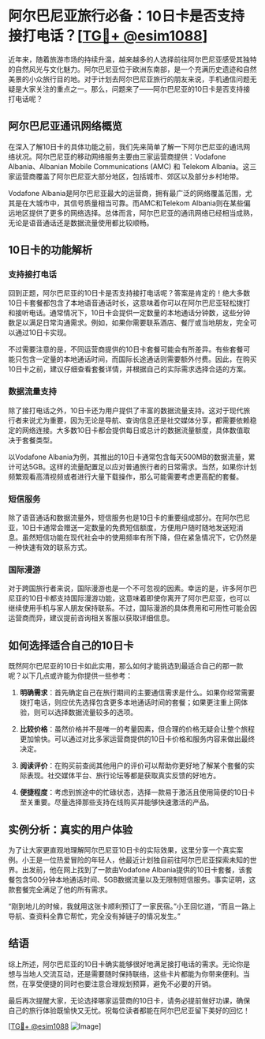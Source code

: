# 阿尔巴尼亚旅行必备：10日卡是否支持接打电话？[[TG💪+ @esim1088](https://t.me/s/esim1088)]

近年来，随着旅游市场的持续升温，越来越多的人选择前往阿尔巴尼亚感受其独特的自然风光与文化魅力。阿尔巴尼亚位于欧洲东南部，是一个充满历史遗迹和自然美景的小众旅行目的地。对于计划去阿尔巴尼亚旅行的朋友来说，手机通信问题无疑是大家关注的重点之一。那么，问题来了——阿尔巴尼亚的10日卡是否支持接打电话呢？

## 阿尔巴尼亚通讯网络概览

在深入了解10日卡的具体功能之前，我们先来简单了解一下阿尔巴尼亚的通讯网络状况。阿尔巴尼亚的移动网络服务主要由三家运营商提供：Vodafone Albania、Albanian Mobile Communications (AMC) 和 Telekom Albania。这三家运营商覆盖了阿尔巴尼亚大部分地区，包括城市、郊区以及部分乡村地带。

Vodafone Albania是阿尔巴尼亚最大的运营商，拥有最广泛的网络覆盖范围，尤其是在大城市中，其信号质量相当可靠。而AMC和Telekom Albania则在某些偏远地区提供了更多的网络选择。总体而言，阿尔巴尼亚的通讯网络已经相当成熟，无论是语音通话还是数据流量使用都比较顺畅。

## 10日卡的功能解析

### 支持接打电话

回到正题，阿尔巴尼亚的10日卡是否支持接打电话呢？答案是肯定的！绝大多数10日卡套餐都包含了本地语音通话时长，这意味着你可以在阿尔巴尼亚轻松拨打和接听电话。通常情况下，10日卡会提供一定数量的本地通话分钟数，这些分钟数足以满足日常沟通需求。例如，如果你需要联系酒店、餐厅或当地朋友，完全可以通过10日卡实现。

不过需要注意的是，不同运营商提供的10日卡套餐可能会有所差异。有些套餐可能只包含一定量的本地通话时间，而国际长途通话则需要额外付费。因此，在购买10日卡之前，建议仔细查看套餐详情，并根据自己的实际需求选择合适的方案。

### 数据流量支持

除了接打电话之外，10日卡还为用户提供了丰富的数据流量支持。这对于现代旅行者来说尤为重要，因为无论是导航、查询信息还是社交媒体分享，都需要依赖稳定的网络连接。大多数10日卡都会提供每日或总计的数据流量额度，具体数值取决于套餐类型。

以Vodafone Albania为例，其推出的10日卡通常包含每天500MB的数据流量，累计可达5GB。这样的流量配置足以应对普通旅行者的日常需求。当然，如果你计划频繁观看高清视频或者进行大量下载操作，那么可能需要考虑更高配的套餐。

### 短信服务

除了语音通话和数据流量外，短信服务也是10日卡的重要组成部分。在阿尔巴尼亚，10日卡通常会赠送一定数量的免费短信额度，方便用户随时随地发送短消息。虽然短信功能在现代社会中的使用频率有所下降，但在紧急情况下，它仍然是一种快速有效的联系方式。

### 国际漫游

对于跨国旅行者来说，国际漫游也是一个不可忽视的因素。幸运的是，许多阿尔巴尼亚的10日卡都支持国际漫游功能，这意味着即使你离开了阿尔巴尼亚，也可以继续使用手机与家人朋友保持联系。不过，国际漫游的具体费用和可用性可能会因运营商而异，建议提前咨询相关客服以获取详细信息。

## 如何选择适合自己的10日卡

既然阿尔巴尼亚的10日卡如此实用，那么如何才能挑选到最适合自己的那一款呢？以下几点或许能为你提供一些参考：

1. **明确需求**：首先确定自己在旅行期间的主要通信需求是什么。如果你经常需要拨打电话，则应优先选择包含更多本地通话时间的套餐；如果更注重上网体验，则可以选择数据流量较多的选项。

2. **比较价格**：虽然价格并不是唯一的考量因素，但合理的价格无疑会让整个旅程更加愉快。可以通过对比多家运营商提供的10日卡价格和服务内容来做出最终决定。

3. **阅读评价**：在购买前查阅其他用户的评价可以帮助你更好地了解某个套餐的实际表现。社交媒体平台、旅行论坛等都是获取真实反馈的好地方。

4. **便捷程度**：考虑到旅途中的忙碌状态，选择一款易于激活且使用简便的10日卡至关重要。尽量选择那些支持在线购买并能够快速激活的产品。

## 实例分析：真实的用户体验

为了让大家更直观地理解阿尔巴尼亚10日卡的实际效果，这里分享一个真实案例。小王是一位热爱冒险的年轻人，他最近计划独自前往阿尔巴尼亚探索未知的世界。出发前，他在网上找到了一款由Vodafone Albania提供的10日卡套餐，该套餐包含500分钟本地通话时间、5GB数据流量以及无限制短信服务。事实证明，这款套餐完全满足了他的所有需求。

“刚到地儿的时候，我就用这张卡顺利预订了一家民宿。”小王回忆道，“而且一路上导航、查资料全靠它帮忙，完全没有掉链子的情况发生。”

## 结语

综上所述，阿尔巴尼亚的10日卡确实能够很好地满足接打电话的需求。无论你是想与当地人交流互动，还是需要随时保持联络，这些卡片都能为你带来便利。当然，在享受便捷的同时也要注意合理规划预算，避免不必要的开销。

最后再次提醒大家，无论选择哪家运营商的10日卡，请务必提前做好功课，确保自己的旅行体验既愉快又无忧。祝每位读者都能在阿尔巴尼亚留下美好的回忆！

[[TG💪+ @esim1088](https://t.me/s/esim1088) ![Image](https://i.postimg.cc/4NQfJmqS/Snipaste-2025-05-13-00-14-12.png)]
